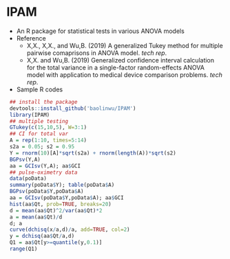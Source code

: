 # IPAM
 - An R package for statistical tests in various ANOVA models
 - Reference
    - X,X., X,X., and Wu,B. (2019) A generalized Tukey method for multiple pairwise comaprisons in ANOVA model. *tech rep*.
    -  X,X. and Wu,B. (2019) Generalized confidence interval calculation for the total variance in a single-factor random-effects ANOVA model  with application to medical device comparison problems. *tech rep*.
 - Sample R codes
```R
 ## install the package
 devtools::install_github('baolinwu/IPAM')
 library(IPAM)
 ## multiple testing
 GTukey(c(15,10,5), W=3:1)
 ## CI for total var
 A = rep(1:10, times=5:14)
 s2a = 0.05; s2 = 0.95
 Y = rnorm(10)[A]*sqrt(s2a) + rnorm(length(A))*sqrt(s2)
 BGPsv(Y,A)
 aa = GCIsv(Y,A); aa$GCI
 ## pulse-oximetry data
 data(poData)
 summary(poData$Y); table(poData$A)
 BGPsv(poData$Y,poData$A)
 aa = GCIsv(poData$Y,poData$A); aa$GCI
 hist(aa$Qt, prob=TRUE, breaks=20)
 d = mean(aa$Qt)^2/var(aa$Qt)*2
 a = mean(aa$Qt)/d
 d; a
 curve(dchisq(x/a,d)/a, add=TRUE, col=2)
 y = dchisq(aa$Qt/a,d)
 Q1 = aa$Qt[y>=quantile(y,0.1)]
 range(Q1)
```
